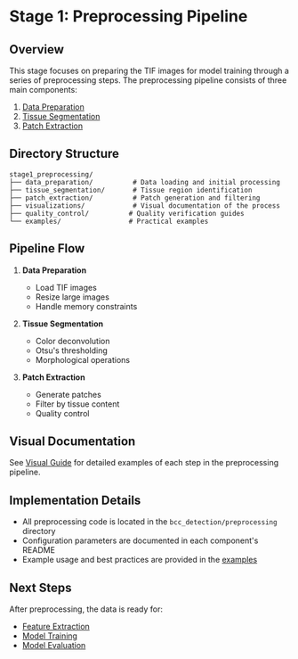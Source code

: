 # Stage 1: Preprocessing Pipeline

## Overview
This stage focuses on preparing the TIF images for model training through a series of preprocessing steps. The preprocessing pipeline consists of three main components:

1. [Data Preparation](data_preparation/README.md)
2. [Tissue Segmentation](tissue_segmentation/README.md)
3. [Patch Extraction](patch_extraction/README.md)

## Directory Structure
```
stage1_preprocessing/
├── data_preparation/          # Data loading and initial processing
├── tissue_segmentation/       # Tissue region identification
├── patch_extraction/          # Patch generation and filtering
├── visualizations/            # Visual documentation of the process
├── quality_control/          # Quality verification guides
└── examples/                 # Practical examples
```

## Pipeline Flow
1. **Data Preparation**
   - Load TIF images
   - Resize large images
   - Handle memory constraints

2. **Tissue Segmentation**
   - Color deconvolution
   - Otsu's thresholding
   - Morphological operations

3. **Patch Extraction**
   - Generate patches
   - Filter by tissue content
   - Quality control

## Visual Documentation
See [Visual Guide](visualizations/visual_guide.md) for detailed examples of each step in the preprocessing pipeline.

## Implementation Details
- All preprocessing code is located in the `bcc_detection/preprocessing` directory
- Configuration parameters are documented in each component's README
- Example usage and best practices are provided in the [examples](examples/practical_examples.md)

## Next Steps
After preprocessing, the data is ready for:
- [Feature Extraction](../stage2_feature_extraction/README.md)
- [Model Training](../stage3_model_training/README.md)
- [Model Evaluation](../stage4_evaluation/README.md) 